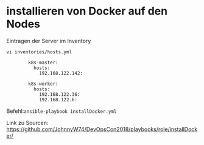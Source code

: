 installieren von Docker auf den Nodes
=

Eintragen der Server im Inventory
```
vi inventories/hosts.yml

        k8s-master:
          hosts:
            192.168.122.142:

        k8s-worker:
          hosts:
            192.168.122.36:
            192.168.122.6:
```

Befehl:```ansible-playbook installDocker.yml```


Link zu Sourcen:
https://github.com/JohnnyW74/DevOpsCon2018/playbooks/role/installDocker/